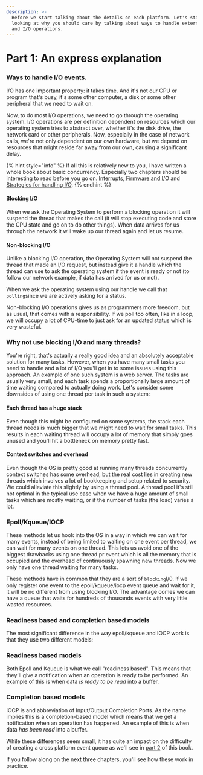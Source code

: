 ```yaml
---
description: >-
  Before we start talking about the details on each platform. Let's start by
  looking at why you should care by talking about ways to handle external events
  and I/O operations.
---
```


# Part 1: An express explanation

### Ways to handle I/O events.

I/O has one important property: it takes time. And it's not our CPU or program that's busy, it's some other computer, a disk or some other peripheral that we need to wait on.

Now, to do most I/O operations, we need to go through the operating system. I/O operations are per definition dependent on resources which our operating system tries to abstract over, whether it's the disk drive, the network card or other peripherals. Now, especially in the case of network calls, we're not only dependent on our own hardware, but we depend on resources that might reside far away from our own, causing a significant delay. 

{% hint style="info" %}
If all this is relatively new to you, I have written a whole book about basic concurrency. Especially two chapters should be interesting to read before you go on. [Interrupts, Firmware and I/O](https://cfsamson.github.io/book-exploring-async-basics/4_interrupts_firmware_io.html) and [Strategies for handling I/O](https://cfsamson.github.io/book-exploring-async-basics/5_strategies_for_handling_io.html).
{% endhint %}

#### Blocking I/O

When we ask the Operating System to perform a blocking operation it will suspend the thread that makes the call \(it will stop executing code and store the CPU state and go on to do other things\). When data arrives for us through the network it will wake up our thread again and let us resume. 

#### Non-blocking I/O

Unlike a blocking I/O operation, the Operating System will not suspend the thread that made an I/O request, but instead give it a handle which the thread can use to ask the operating system if the event is ready or not \(to follow our network example, if data has arrived for us or not\).

When we ask the operating system using our handle we call that `polling`since we are actively asking for a status.

Non-blocking I/O operations gives us as programmers more freedom, but as usual, that comes with a responsibility. If we poll too often, like in a loop, we will occupy a lot of CPU-time to just ask for an updated status which is very wasteful. 

### Why not use blocking I/O and many threads?

You're right, that's actually a really good idea and an absolutely acceptable solution for many tasks. However, when you have many small tasks you need to handle and a lot of I/O you'll get in to some issues using this approach. An example of one such system is a web server. The tasks are usually very small,  and each task spends a proportionally large amount of time waiting compared to actually doing work. Let's consider some downsides of using one thread per task in such a system:

#### Each thread has a huge stack

Even though this might be configured on some systems, the stack each thread needs is much bigger that we might need to wait for small tasks. This results in each waiting thread will occupy a lot of memory that simply goes unused and you'll hit a bottleneck on memory pretty fast.

#### Context switches and overhead

Even though the OS is pretty good at running many threads concurrently context switches has some overhead, but the real cost lies in creating new threads which involves a lot of bookkeeping and setup related to security. We could alleviate this slightly by using a thread pool. A thread pool it's still not optimal in the typical use case when we have a huge amount of small tasks which are mostly waiting, or if the number of tasks \(the load\) varies a lot.

### Epoll/Kqueue/IOCP

These methods let us hook into the OS in a way in which we can wait for many events, instead of being limited to waiting on one event per thread, we can wait for many events on one thread. This lets us avoid one of the biggest drawbacks using one thread pr event which is all the memory that is occupied and the overhead of continuously spawning new threads. Now we only have one thread waiting for many tasks.

These methods have in common that they are a sort of `blocking`I/0. If we only register one event to the epoll/kqueue/iocp event queue and wait for it, it will be no different from using blocking I/O. The advantage comes we can have a queue that waits for hundreds of thousands events with very little wasted resources.

### Readiness based and completion based models

The most significant difference in the way epoll/kqueue and IOCP work is that they use two different models:

### Readiness based models

Both Epoll and Kqueue is what we call "readiness based". This means that they'll give a notification when an operation is ready to be performed. An example of this is when data _is ready to be read_ into a buffer.

### Completion based models

IOCP is and abbreviation of Input/Output Completion Ports. As the name implies this is a completion-based model which means that we get a notification when an operation has happened. An example of this is when data _has been read_ into a buffer.

While these differences seem small, it has quite an impact on the difficulty of creating a cross platform event queue as we'll see in [part 2](../the-recipie-for-an-eventqueue/) of this book. 

If you follow along on the next three chapters, you'll see how these work in practice.

